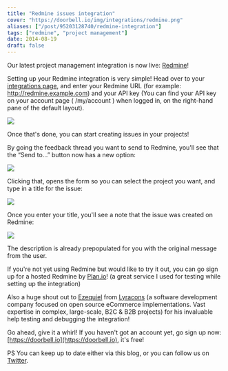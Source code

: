 ```yaml
---
title: "Redmine issues integration"
cover: "https://doorbell.io/img/integrations/redmine.png"
aliases: ["/post/95203128740/redmine-integration"]
tags: ["redmine", "project management"]
date: 2014-08-19
draft: false
---
```


Our latest project management integration is now live: [Redmine](http://www.redmine.org)!

Setting up your Redmine integration is very simple! Head over to your [integrations page](https://doorbell.io/integrations#redmine), and enter your Redmine URL (for example: http://redmine.example.com) and your API key (You can find your API key on your account page ( /my/account ) when logged in, on the right-hand pane of the default layout).

<!--more-->

![](/img/integrations/redmine/connect.png)

Once that's done, you can start creating issues in your projects!

By going the feedback thread you want to send to Redmine, you'll see that the “Send to…” button now has a new option:

![](/img/integrations/redmine/send-to.png)

Clicking that, opens the form so you can select the project you want, and type in a title for the issue:

![](/img/integrations/redmine/form.png)

Once you enter your title, you'll see a note that the issue was created on Redmine:

![](/img/integrations/redmine/notes.png)

The description is already prepopulated for you with the original message from the user.

If you're not yet using Redmine but would like to try it out, you can go sign up for a hosted Redmine by [Plan.io](https://plan.io)! (a great service I used for testing while setting up the integration)

Also a huge shout out to [Ezequiel](https://www.linkedin.com/in/ekupelian) from [Lyracons](http://www.lyracons.com) (a software development company focused on open source eCommerce implementations. Vast expertise in complex, large-scale, B2C & B2B projects) for his invaluable help testing and debugging the integration!

Go ahead, give it a whirl! If you haven't got an account yet, go sign up now: [https://doorbell.io](https://doorbell.io), it's free!

PS You can keep up to date either via this blog, or you can follow us on [Twitter](https://twitter.com/doorbell_io).

